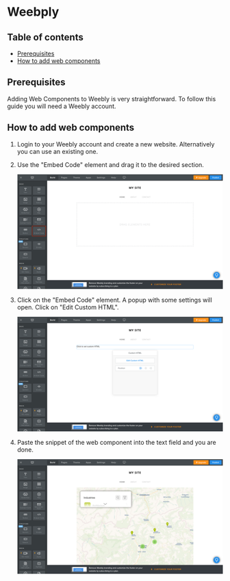 Weebply
=======

## Table of contents

- [Prerequisites](prerequisites)
- [How to add web components](how-to-add-web-components)

## Prerequisites

Adding Web Components to Weebly is very straightforward. To follow this guide you will need a Weebly account.

## How to add web components

1. Login to your Weebly account and create a new website. Alternatively you can use an existing one. 

2. Use the "Embed Code" element and drag it to the desired section.
   
   ![Embed Code](./step_1.png)

3. Click on the "Embed Code" element. A popup with some settings will open. Click on "Edit Custom HTML".
   
   ![Edit Custom HTML](./step_2.png)

4. Paste the snippet of the web component into the text field and you are done.
   
   ![snippet of the web component](./step_3.png)
